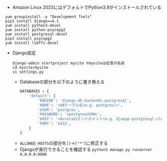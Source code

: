 - Amazon Linux 2023にはデフォルトでPython3.9がインストールされている
~~~
yum groupinstall -y "Development Tools"
pip3 install django==4.1
yum install python3-devel
yum install python-psycopg2
yum install postgresql-devel
pip3 install psycopg2
yum install libffi-devel
~~~ 
- Django設定
  ~~~
  django-admin startproject mysite ※mysiteは任意の名前
  cd mysite/mysite
  vi settings.py
  ~~~
  - Databaseの部分を以下のように書き換える
    ~~~python
    DATABASES = {
        'default': {
            'ENGINE': 'django.db.backends.postgresql',
            'NAME': '<DBテーブル名(e.g. postgres)>',
            'USER': 'postgres',
            'PASSWORD': '<postgresのPW>',
            'HOST': '<Auroraのエンドポイント(e.g. django-postgresql.cluster-*****.ap-northeast-1.rds.amazonaws.com)>',
            'PORT': '5432',
        }
    }
    ~~~
  - `ALLOWED_HOSTS`の部分を`[]`→`["*"]`に修正する
  - Djangoが実行できることを確認する
    `python3 manage.py runserver 0.0.0.0:8080`
